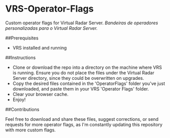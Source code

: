 # VRS-Operator-Flags
Custom operator flags for Virtual Radar Server.
*Bandeiras de operadores personalizadas para o Virtual Radar Server.*

##Prerequisites
- VRS installed and running

##Instructions

- Clone or download the repo into a directory on the machine where VRS is running. Ensure you do not place the files under the Virtual Radar Server directory, since they could be overwritten on upgrades.
- Copy the desired files contained in the 'OperatorFlags' folder you've just downloaded, and paste them in your VRS 'Operator Flags' folder.
- Clear your browser cache.
- Enjoy!

##Contributions

Feel free to download and share these files, suggest corrections, or send requests for more operator flags, as I'm constantly updating this repository with more custom flags.
